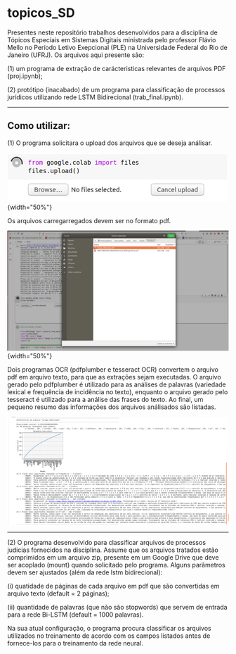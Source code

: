 # topicos_SD
Presentes neste repositório trabalhos desenvolvidos para a disciplina de Tópicos Especiais em Sistemas Digitais ministrada pelo professor Flávio Mello no Período Letivo Exepcional (PLE) na Universidade Federal do Rio de Janeiro (UFRJ). Os arquivos aqui presente são:

(1) um programa de extração de carácteristicas relevantes de arquivos PDF (proj.ipynb);

(2) protótipo (inacabado) de um programa para classificação de processos jurídicos utilizando rede LSTM Bidirecional (trab_final.ipynb).

--------------------------------------------------------------------------------------------------------------------------------------------------------------------
Como utilizar:
--------------------------------------------------------------------------------------------------------------------------------------------------------------------

(1) O programa solicitara o upload dos arquivos que se deseja análisar.

![alt text size](https://github.com/MateusGilbert/topicos_SD/blob/main/pictures/Screenshot_2020-11-16%20Google%20Colaboratory.png){width="50%"}

Os arquivos carregarregados devem ser no formato pdf.

![alt text size](https://github.com/MateusGilbert/topicos_SD/blob/main/pictures/Screenshot%20from%202020-11-16%2016-55-37.png){width="50%"}

Dois programas OCR (pdfplumber e tesseract OCR) convertem o arquivo pdf em arquivo texto, para que as extrações sejam executadas. O arquivo gerado pelo pdfplumber é utilizado para as análises de palavras (variedade lexical e frequência de incidência no texto), enquanto o arquivo gerado pelo tesseract é utilizado para a análise das frases do texto. Ao final, um pequeno resumo das informações dos arquivos análisados são listadas.

![alt text](https://github.com/MateusGilbert/topicos_SD/blob/main/pictures/Screenshot%20from%202020-11-16%2016-46-29.png)

--------------------------------------------------------------------------------------------------------------------------------------------------------------------

(2) O programa desenvolvido para classificar arquivos de processos judicias fornecidos na disciplina. Assume que os arquivos tratados estão comprimidos em um arquivo zip, presente em um Google Drive que deve ser acoplado (mount) quando solicitado pelo programa. Alguns parâmetros devem ser ajustados (além da rede lstm bidirecional):

  (i) quatidade de páginas de cada arquivo em pdf que são convertidas em arquivo texto (default = 2 páginas);
  
  (ii) quantidade de palavras (que não são stopwords) que servem de entrada para a rede Bi-LSTM (default = 1000 palavras).
  
Na sua atual configuração, o programa procura classificar os arquivos utilizados no treinamento de acordo com os campos listados antes de fornece-los para o treinamento da rede neural.
